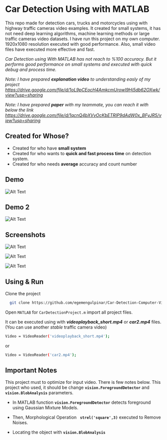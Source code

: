 # Car Detection Using with MATLAB

This repo made for detection cars, trucks and motorcycles using with highway traffic cameras video examples.
It created for small systems, it has not need deep learning algorithms, machine learning methods or large traffic cameras video datasets.
I have run this project on my own computer. 1920x1080 resolution executed with good performance. Also, small video files have executed
more effective and fast. 

*Car Detection using With MATLAB has not reach to %100 accuracy. But it performs good performance on small systems and executed with quick debug and process time.*

*Note: I have prepared  **explanation video** to understanding easly of my project
https://drive.google.com/file/d/1oL9pCEocH4AmkcmUrowI9Hj5db62OXwk/view?usp=sharing*

*Note: I have prepared  **paper** with my teammate, you can reach it with below the link
https://drive.google.com/file/d/1qcnQ4bXVvOcKbETRIP9dAdW0x_BFyJR5/view?usp=sharing*

## Created for Whose?
- Created for who have **small system**
- Created for who wants to **quick and fast process time** on detection system.
- Created for who needs **average** accuracy and count number



## Demo



  
![Alt Text](https://media.giphy.com/media/9q7hQNisW4yczgttiv/giphy.gif?cid=790b7611b04b0d70893d1223546a3be6ccc901999d599963&rid=giphy.gif&ct=g)




## Demo 2


![Alt Text](https://media.giphy.com/media/E7o6zd0v8PJe5xBZ0p/giphy-downsized.gif?cid=790b7611340b2c3319066ce8d51527a30b6e6ec3649f9a45&rid=giphy-downsized.gif&ct=g)




## Screenshots


![Alt Text](https://www.linkpicture.com/q/ss_1_1.jpg)


![Alt Text](https://www.linkpicture.com/q/ss_2_1.jpg)


![Alt Text](https://www.linkpicture.com/q/ss_3_1.jpg)






## Using & Run 



Clone the project

```bash
  git clone https://github.com/egemengulpinar/Car-Detection-Computer-Vision.git
```



Open `MATLAB` for `CarDetectionProject.m` import all project files.

It can be executed using with ***videoplayback_short.mp4*** or ***car2.mp4*** files. (You can use another *stable* traffic camera video)
```bash
Video = VideoReader('videoplayback_short.mp4');
```
or
```bash
Video = VideoReader('car2.mp4');
```

## Important Notes

This project must to optimize for input video. There is few notes below. This project who used, it should be change
**`vision.ForegroundDetector`** and  **`vision.BlobAnalysis`** parameters.

- In MATLAB function **`vision.ForegroundDetector`** detects foreground using Gaussian Mixture Models.

- Then,  Morphological Operation **` strel('square',3)`** executed to Remove Noises.

- Locating the object with **`vision.BlobAnalysis`**





